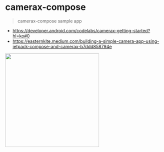 # camerax-compose
> camerax-compose sample app



* https://developer.android.com/codelabs/camerax-getting-started?hl=ko#0
* https://easternkite.medium.com/building-a-simple-camera-app-using-jetpack-compose-and-camerax-b7ddd858794e

<img src="https://miro.medium.com/v2/resize:fit:640/format:webp/0*b2ygWFeI-UCOdASm.png" width=300/>
  
